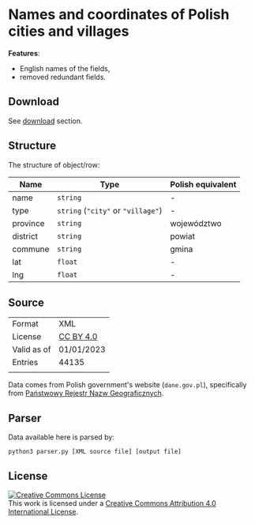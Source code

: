 # Names and coordinates of Polish cities and villages

**Features**:
- English names of the fields,
- removed redundant fields.

## Download

See [download](https://github.com/mbroton/polish-geodata/releases) section.

## Structure
The structure of object/row:

| Name     | Type                               | Polish equivalent |
|----------|------------------------------------|-------------------|
| name     | `string`                           | -                 |
| type     | `string` (`"city"` or `"village"`) | -                 |
| province | `string`                           | województwo       |
| district | `string`                           | powiat            |
| commune  | `string`                           | gmina             |
| lat      | `float`                            | -                 |
| lng      | `float`                            | -                 |

## Source

|             |                                                                    |
|-------------|--------------------------------------------------------------------|
| Format      | XML                                                                |
| License     | [CC BY 4.0](https://creativecommons.org/licenses/by/4.0/legalcode) |
| Valid as of | 01/01/2023                                                         |
| Entries     | 44135                                                              |
|             |                                                                    |

Data comes from Polish government's website (`dane.gov.pl`), specifically from [Państwowy Rejestr Nazw Geograficznych](https://dane.gov.pl/pl/dataset/780,panstwowy-rejestr-nazw-geograficznych-prng/resource/26774/table).

## Parser

Data available here is parsed by:

```shell
python3 parser.py [XML source file] [output file] 
```


## License 

<a rel="license" href="http://creativecommons.org/licenses/by/4.0/"><img alt="Creative Commons License" style="border-width:0" src="https://i.creativecommons.org/l/by/4.0/88x31.png" /></a><br />This work is licensed under a <a rel="license" href="http://creativecommons.org/licenses/by/4.0/">Creative Commons Attribution 4.0 International License</a>.
